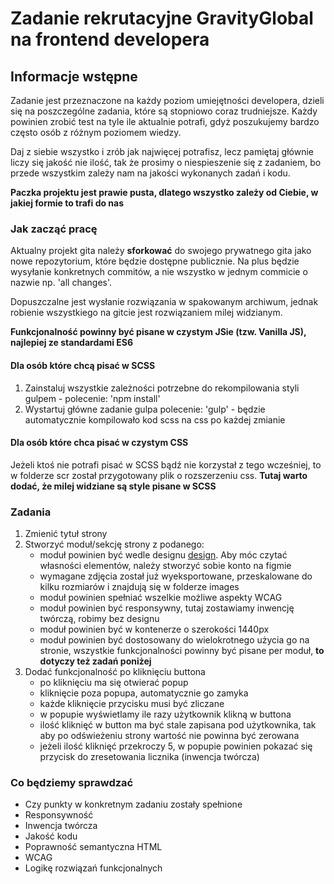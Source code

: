 # Zadanie rekrutacyjne GravityGlobal na frontend developera

## Informacje wstępne
Zadanie jest przeznaczone na każdy poziom umiejętności developera, dzieli się na poszczególne zadania,
które są stopniowo coraz trudniejsze. Każdy powinien zrobić test na tyle ile aktualnie potrafi, gdyż
poszukujemy bardzo często osób z różnym poziomem wiedzy.

Daj z siebie wszystko i zrób jak najwięcej potrafisz, lecz pamiętaj głównie liczy się jakość nie ilość, tak że prosimy
o niespieszenie się z zadaniem, bo przede wszystkim zależy nam na jakości wykonanych zadań
i kodu.

**Paczka projektu jest prawie pusta, dlatego wszystko zależy od Ciebie,
w jakiej formie to trafi do nas**

### Jak zacząć pracę
Aktualny projekt gita należy **sforkować** do swojego prywatnego gita jako nowe repozytorium,
które będzie dostępne publicznie. Na plus będzie wysyłanie konkretnych commitów,
a nie wszystko w jednym commicie o nazwie np. 'all changes'.

Dopuszczalne jest wysłanie rozwiązania w spakowanym archiwum, jednak robienie wszystkiego
na gitcie jest rozwiązaniem milej widzianym.

**Funkcjonalność powinny być pisane w czystym JSie (tzw. Vanilla JS), najlepiej ze standardami ES6**

#### Dla osób które chcą pisać w SCSS
1. Zainstaluj wszystkie zależności potrzebne do rekompilowania styli gulpem -
polecenie: 'npm install'
2. Wystartuj główne zadanie gulpa polecenie: 'gulp' - będzie automatycznie kompilowało
kod scss na css po każdej zmianie

#### Dla osób które chca pisać w czystym CSS

Jeżeli ktoś nie potrafi pisać w SCSS bądź nie korzystał z tego wcześniej, to w folderze scr został przygotowany
plik o rozszerzeniu css. **Tutaj warto dodać, że milej widziane są style pisane w SCSS**

### Zadania
1. Zmienić tytuł strony
2. Stworzyć moduł/sekcję strony z podanego:
    - moduł powinien być wedle designu [design](https://www.figma.com/file/dqY9uYrUYPyr5yjeECoy6X/Recruitment-Task). Aby móc czytać własności elementów, należy stworzyć sobie konto na figmie
    - wymagane zdjęcia został już wyeksportowane, przeskalowane do kilku rozmiarów i znajdują się w folderze images
    - moduł powinien spełniać wszelkie możliwe aspekty WCAG
    - moduł powinien być responsywny, tutaj zostawiamy inwencję twórczą, robimy bez designu
    - moduł powinien być w kontenerze o szerokości 1440px
    - moduł powinien być dostosowany do wielokrotnego użycia go na stronie,
    wszystkie funkcjonalności powinny być pisane per moduł, **to dotyczy też zadań poniżej**
3. Dodać funkcjonalność po kliknięciu buttona
    - po kliknięciu ma się otwierać popup
    - kliknięcie poza popupa, automatycznie go zamyka
    - każde kliknięcie przycisku musi być zliczane
    - w popupie wyświetlamy ile razy użytkownik klikną w buttona
    - ilość kliknięć w button ma być stale zapisana pod użytkownika,
    tak aby po odświeżeniu strony wartość nie powinna być zerowana
    - jeżeli ilość kliknięć przekroczy 5, w popupie powinien pokazać się przycisk do zresetowania licznika (inwencja twórcza)

### Co będziemy sprawdzać
- Czy punkty w konkretnym zadaniu zostały spełnione
- Responsywność
- Inwencja twórcza
- Jakość kodu
- Poprawność semantyczna HTML
- WCAG
- Logikę rozwiązań funkcjonalnych
